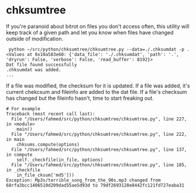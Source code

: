 # chksumtree

If you're paranoid about bitrot on files you don't access often, this utility will keep track of a given path and let you know when files have changed outside of modification.

```
 python ~/src/python/chksumtree/chksumtree.py --data=./.chksumdat -p .
<Values at 0x10a583e60: {'data_file': './.chksumdat', 'path': '.', 'dryrun': False, 'verbose': False, 'read_buffer': 8192}>
Dat file found successfully
.chksumdat was added.
...
```

If a file was modified, the checksum for it is updated.  If a file was added, it's current chekcsum and fileinfo are added to the dat file.  If a file's checksum has changed but the fileinfo hasn't, time to start freaking out.

```
# For example
Traceback (most recent call last):
  File "/Users/fahmed/src/python/chksumtree/chksumtree.py", line 227, in <module>
    main()
  File "/Users/fahmed/src/python/chksumtree/chksumtree.py", line 222, in main
    chksums.compute(options)
  File "/Users/fahmed/src/python/chksumtree/chksumtree.py", line 137, in compute
    self._checkfile(in_file, options)
  File "/Users/fahmed/src/python/chksumtree/chksumtree.py", line 185, in _checkfile
    in_file_cksum['md5']))
Exception: Mp3s/terrible_song_from_the_90s.mp3 changed from 68rfa3bcc1406510d209dad55ae5d93d to 79df2693128e8442fc121fd727eaba31
```
